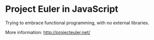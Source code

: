 # Project Euler in JavaScript

Trying to embrace functional programming, with no external libraries.

More information: http://projecteuler.net/
